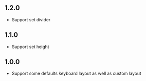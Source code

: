 ## 1.2.0

* Support set divider

## 1.1.0

* Support set height

## 1.0.0

* Support some defaults keyboard layout as well as custom layout
